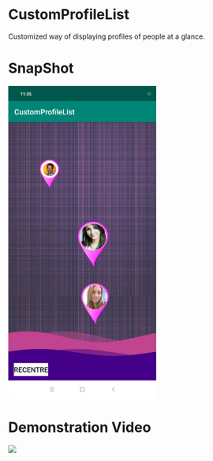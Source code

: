 # CustomProfileList
Customized way of displaying profiles of people at a glance.

# SnapShot

<img src="Images/ss1.png" width=300>

# Demonstration Video

![](https://github.com/Arnab-Banerjee-Kolkata/CustomProfileList/blob/master/SampleVid/sample.gif)
